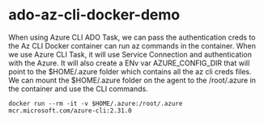 # ado-az-cli-docker-demo

When using Azure CLI ADO Task, we can pass the authentication creds to the Az CLI Docker container can run az commands in the container.
When we use Azure CLI Task, it will use Service Connection and authentication with the Azure. It will also create a ENv var AZURE_CONFIG_DIR that will point to the $HOME/.azure folder which contains all the az cli creds files.
We can mount the  $HOME/.azure folder on the agent to the /root/.azure in the container and use the CLI commands.
```
docker run --rm -it -v $HOME/.azure:/root/.azure mcr.microsoft.com/azure-cli:2.31.0
```
